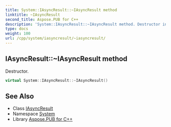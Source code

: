 ```yaml
---
title: System::IAsyncResult::~IAsyncResult method
linktitle: ~IAsyncResult
second_title: Aspose.PUB for C++
description: 'System::IAsyncResult::~IAsyncResult method. Destructor in C++.'
type: docs
weight: 100
url: /cpp/system/iasyncresult/~iasyncresult/
---
```

## IAsyncResult::~IAsyncResult method


Destructor.

```cpp
virtual System::IAsyncResult::~IAsyncResult()
```

## See Also

* Class [IAsyncResult](../)
* Namespace [System](../../)
* Library [Aspose.PUB for C++](../../../)
